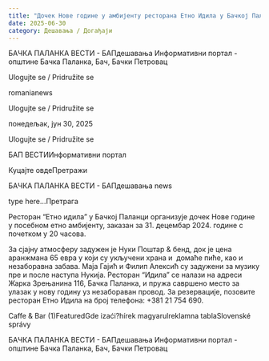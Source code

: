 ```yaml
---
title: "Дочек Нове године у амбијенту ресторана Етно Идила у Бачкој Паланци"
date: 2025-06-30
category: Дешавања / Догађаји
---
```


БАЧКА ПАЛАНКА ВЕСТИ - БАПдешавања Информативни портал - општине Бачка Паланка, Бач, Бачки Петровац

Ulogujte se / Pridružite se

romanianews

Ulogujte se / Pridružite se

понедељак, јун 30, 2025

Ulogujte se / Pridružite se

БАП ВЕСТИИнформативни портал

Куцајте овдеПретражи

БАЧКА ПАЛАНКА ВЕСТИ - БАПдешавања news

type here...Претрага

Ресторан “Етно идила” у Бачкој Паланци организује дочек Нове године у посебном етно амбијенту, заказан за 31. децембар 2024. године с почетком у 20 часова.

За сјајну атмосферу задужен је Нуки Поштар & бенд, док је цена аранжмана 65 евра у који су укључени храна и  домаће пиће, као и незаборавна забава. Маја Гајић и Филип Алексић су задужени за музику пре и после наступа Нукија.
Ресторан “Идила” се налази на адреси Жарка Зрењанина 116, Бачка Паланка, и пружа савршено место за улазак у нову годину уз незабораван провод.
За резервације, позовите ресторан Етно Идила на број телефона: +381 21 754 690.

Caffe & Bar (1)FeaturedGde izaći?hírek magyarulreklamna tablaSlovenské správy

БАЧКА ПАЛАНКА ВЕСТИ - БАПдешавања Информативни портал - општине Бачка Паланка, Бач, Бачки Петровац

